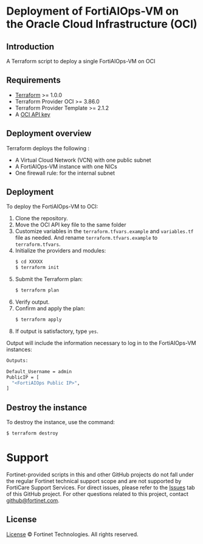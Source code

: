 # Deployment of FortiAIOps-VM on the Oracle Cloud Infrastructure (OCI)
## Introduction
A Terraform script to deploy a single FortiAIOps-VM on OCI

## Requirements
* [Terraform](https://learn.hashicorp.com/terraform/getting-started/install.html) >= 1.0.0
* Terraform Provider OCI >= 3.86.0
* Terraform Provider Template >= 2.1.2
* A [OCI API key](https://docs.cloud.oracle.com/en-us/iaas/Content/API/Concepts/apisigningkey.htm)

## Deployment overview
Terraform deploys the following :
   - A Virtual Cloud Network (VCN) with one public subnet
   - A FortiAIOps-VM instance with one NICs
   - One firewall rule: for the internal subnet

## Deployment
To deploy the FortiAIOps-VM to OCI:
1. Clone the repository.
2. Move the OCI API key file to the same folder
3. Customize variables in the `terraform.tfvars.example` and `variables.tf` file as needed.  And rename `terraform.tfvars.example` to `terraform.tfvars`.
5. Initialize the providers and modules:
   ```sh
   $ cd XXXXX
   $ terraform init
    ```
5. Submit the Terraform plan:
   ```sh
   $ terraform plan
   ```
6. Verify output.
7. Confirm and apply the plan:
   ```sh
   $ terraform apply
   ```
8. If output is satisfactory, type `yes`.

Output will include the information necessary to log in to the FortiAIOps-VM instances:
```sh
Outputs:

Default_Username = admin
PublicIP = [
  "<FortiAIOps Public IP>",
]

```

## Destroy the instance
To destroy the instance, use the command:
```sh
$ terraform destroy
```

# Support
Fortinet-provided scripts in this and other GitHub projects do not fall under the regular Fortinet technical support scope and are not supported by FortiCare Support Services.
For direct issues, please refer to the [Issues](https://github.com/fortinet/FortiAIOps-terraform-deploy/issues) tab of this GitHub project.
For other questions related to this project, contact [github@fortinet.com](mailto:github@fortinet.com).

## License
[License](https://github.com/fortinet/fortiaops-terraform-deploy/blob/main/LICENSE) © Fortinet Technologies. All rights reserved.
